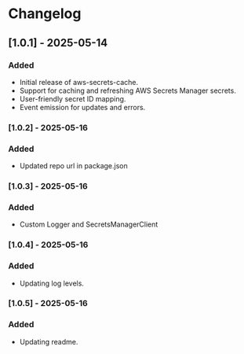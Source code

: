 # Changelog

## [1.0.1] - 2025-05-14

### Added
- Initial release of aws-secrets-cache.
- Support for caching and refreshing AWS Secrets Manager secrets.
- User-friendly secret ID mapping.
- Event emission for updates and errors.

### [1.0.2] - 2025-05-16

### Added
- Updated repo url in package.json

### [1.0.3] - 2025-05-16

### Added
- Custom Logger and SecretsManagerClient

### [1.0.4] - 2025-05-16

### Added
- Updating log levels.

### [1.0.5] - 2025-05-16

### Added
- Updating readme.
